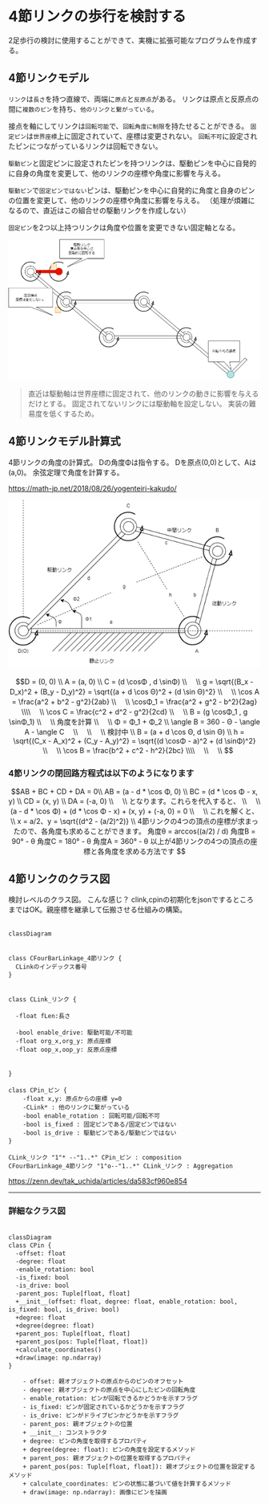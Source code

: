 # 4節リンクの歩行を検討する

2足歩行の検討に使用することができて、実機に拡張可能なプログラムを作成する。

## 4節リンクモデル

`リンク`は`長さ`を持つ直線で、両端に`原点`と`反原点`がある。
リンクは原点と反原点の間に`複数のピン`を持ち、`他のリンクと繋がっている`。

接点を軸にしてリンクは`回転可能`で、`回転角度に制限`を持たせることができる。
`固定ピン`は`世界座標`上に固定されていて、座標は変更されない。
`回転不可`に設定されたピンにつながっているリンクは回転できない。

`駆動ピン`と固定ピンに設定されたピンを持つリンクは、駆動ピンを中心に自発的に自身の角度を変更して、他のリンクの座標や角度に影響を与える。

`駆動ピン`で`固定ピンではない`ピンは、駆動ピンを中心に自発的に角度と自身のピンの位置を変更して、他のリンクの座標や角度に影響を与える。
（処理が煩雑になるので、直近はこの組合せの駆動リンクを作成しない）

`固定ピン`を2つ以上持つリンクは角度や位置を変更できない固定軸となる。


<img src = 4節リンクのプログラムを検討.drawio.png>

>直近は駆動軸は世界座標に固定されて、他のリンクの動きに影響を与えるだけとする。
固定されてないリンクには駆動軸を設定しない。
実装の難易度を低くするため。

## 4節リンクモデル計算式

4節リンクの角度の計算式。
Dの角度Φは指令する。
Dを原点(0,0)として、Aは(a,0)。
余弦定理で角度を計算する。

https://math-jp.net/2018/08/26/yogenteiri-kakudo/

<img src = 4節リンクのプログラムを検討2.drawio.png>


```math
D = (0, 0) \\
A = (a, 0) \\
C = (d \cosΦ , d \sinΦ) \\
　\\
g = \sqrt{(B_x - D_x)^2 + (B_y - D_y)^2} = \sqrt{(a + d \cos Θ)^2 + (d \sin Θ)^2} \\
　\\
\cos A = \frac{a^2 + b^2 - g^2}{2ab} \\
　\\
\cosΦ_1 = \frac{a^2 + g^2 - b^2}{2ag} \\\\
　\\
\cos C = \frac{c^2 + d^2 - g^2}{2cd} \\
　\\

B = (g \cosΦ_1 , g \sinΦ_1) \\
　\\
角度を計算 \\
　\\
Φ = Φ_1 + Φ_2 \\
\angle B = 360 - Θ - \angle A - \angle C


　\\
　\\
　\\
検討中 \\
B = (a + d \cos Θ, d \sin Θ) \\
h = \sqrt{(C_x - A_x)^2 + (C_y - A_y)^2} = \sqrt{(d \cosΦ - a)^2 + (d \sinΦ)^2}
　\\
　\\
\cos B = \frac{b^2 + c^2 - h^2}{2bc} \\\\ 
　\\
　\\


```

### 4節リンクの閉回路方程式は以下のようになります

```math
AB + BC + CD + DA = 0\\

AB = (a - d * \cos Φ, 0) \\
BC = (d * \cos Φ - x, y) \\
CD = (x, y) \\
DA = (-a, 0) \\
　\\
となります。これらを代入すると、 \\
　\\
(a - d * \cos Φ) + (d * \cos Φ - x) + (x, y) + (-a, 0) = 0 \\
　\\
これを解くと、\\
x = a/2、y = \sqrt{(d^2 - (a/2)^2)} \\

4節リンクの4つの頂点の座標が求まったので、各角度も求めることができます。

角度θ = arccos((a/2) / d)
角度B = 90° - θ
角度C = 180° - θ
角度A = 360° - θ

以上が4節リンクの4つの頂点の座標と各角度を求める方法です

```


## 4節リンクのクラス図

検討レベルのクラス図。
こんな感じ？
clink,cpinの初期化をjsonでするところまではOK。親座標を継承して伝搬させる仕組みの構築。

```mermaid

classDiagram


class CFourBarLinkage_4節リンク {
  CLinkのインデックス番号
}


class CLink_リンク { 

  -float fLen:長さ

  -bool enable_drive: 駆動可能/不可能
  -float org_x,org_y: 原点座標
  -float oop_x,oop_y: 反原点座標


}

class CPin_ピン {
    -float x,y: 原点からの座標 y=0
    -CLink* : 他のリンクに繋がっている
    -bool enable_rotation : 回転可能/回転不可
    -bool is_fixed : 固定ピンである/固定ピンではない
    -bool is_drive : 駆動ピンである/駆動ピンではない
}

CLink_リンク "1"* --"1..*" CPin_ピン : composition
CFourBarLinkage_4節リンク "1"o--"1..*" CLink_リンク : Aggregation

```

https://zenn.dev/tak_uchida/articles/da583cf960e854

---

### 詳細なクラス図
```mermaid

classDiagram
class CPin {
  -offset: float
  -degree: float
  -enable_rotation: bool
  -is_fixed: bool
  -is_drive: bool
  -parent_pos: Tuple[float, float]
  +__init__(offset: float, degree: float, enable_rotation: bool, is_fixed: bool, is_drive: bool)
  +degree: float
  +degree(degree: float)
  +parent_pos: Tuple[float, float]
  +parent_pos(pos: Tuple[float, float])
  +calculate_coordinates()
  +draw(image: np.ndarray)
}

```

```
    - offset: 親オブジェクトの原点からのピンのオフセット
    - degree: 親オブジェクトの原点を中心にしたピンの回転角度
    - enable_rotation: ピンが回転できるかどうかを示すフラグ
    - is_fixed: ピンが固定されているかどうかを示すフラグ
    - is_drive: ピンがドライブピンかどうかを示すフラグ
    - parent_pos: 親オブジェクトの位置
    + __init__: コンストラクタ
    + degree: ピンの角度を取得するプロパティ
    + degree(degree: float): ピンの角度を設定するメソッド
    + parent_pos: 親オブジェクトの位置を取得するプロパティ
    + parent_pos(pos: Tuple[float, float]): 親オブジェクトの位置を設定するメソッド
    + calculate_coordinates: ピンの状態に基づいて値を計算するメソッド
    + draw(image: np.ndarray): 画像にピンを描画
```


